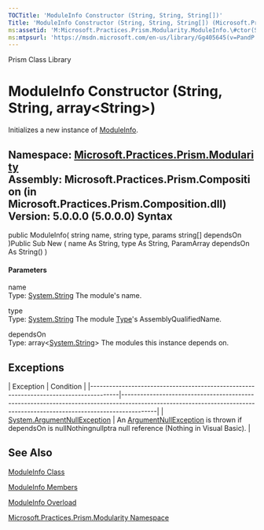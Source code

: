 ```yaml
---
TOCTitle: 'ModuleInfo Constructor (String, String, String[])'
Title: 'ModuleInfo Constructor (String, String, String[]) (Microsoft.Practices.Prism.Modularity)'
ms:assetid: 'M:Microsoft.Practices.Prism.Modularity.ModuleInfo.\#ctor(System.String,System.String,System.String[])'
ms:mtpsurl: 'https://msdn.microsoft.com/en-us/library/Gg405645(v=PandP.50)'
---
```


Prism Class Library

ModuleInfo Constructor (String, String, array&lt;String&gt;)
======================================================================

Initializes a new instance of [ModuleInfo](https://msdn.microsoft.com/t:microsoft.practices.prism.modularity.moduleinfo).

**Namespace:** [Microsoft.Practices.Prism.Modularity](https://msdn.microsoft.com/n:microsoft.practices.prism.modularity)
**Assembly:** Microsoft.Practices.Prism.Composition (in Microsoft.Practices.Prism.Composition.dll) Version: 5.0.0.0 (5.0.0.0)
Syntax
------

<span id="syntaxToggle"></span>public ModuleInfo( string name, string type, params string[] dependsOn )Public Sub New ( name As String, type As String, ParamArray dependsOn As String() )
#### Parameters

name  
Type: [System.String](http://msdn2.microsoft.com/en-us/library/s1wwdcbf)
The module's name.

type  
Type: [System.String](http://msdn2.microsoft.com/en-us/library/s1wwdcbf)
The module [Type](http://msdn2.microsoft.com/en-us/library/42892f65)'s AssemblyQualifiedName.

dependsOn  
Type: array&lt;[System.String](http://msdn2.microsoft.com/en-us/library/s1wwdcbf)&gt;
The modules this instance depends on.

Exceptions
----------

<span id="exceptionsToggle"></span>
| Exception                                                                             | Condition                                                                                                                                                             |
|---------------------------------------------------------------------------------------|-----------------------------------------------------------------------------------------------------------------------------------------------------------------------|
| [System.ArgumentNullException](http://msdn2.microsoft.com/en-us/library/27426hcy) | An [ArgumentNullException](http://msdn2.microsoft.com/en-us/library/27426hcy) is thrown if dependsOn is nullNothingnullptra null reference (Nothing in Visual Basic). |

See Also
--------


[ModuleInfo Class](https://msdn.microsoft.com/t:microsoft.practices.prism.modularity.moduleinfo)

[ModuleInfo Members](https://msdn.microsoft.com/allmembers.t:microsoft.practices.prism.modularity.moduleinfo)

[ModuleInfo Overload](https://msdn.microsoft.com/overload:microsoft.practices.prism.modularity.moduleinfo.)

[Microsoft.Practices.Prism.Modularity Namespace](https://msdn.microsoft.com/n:microsoft.practices.prism.modularity)
